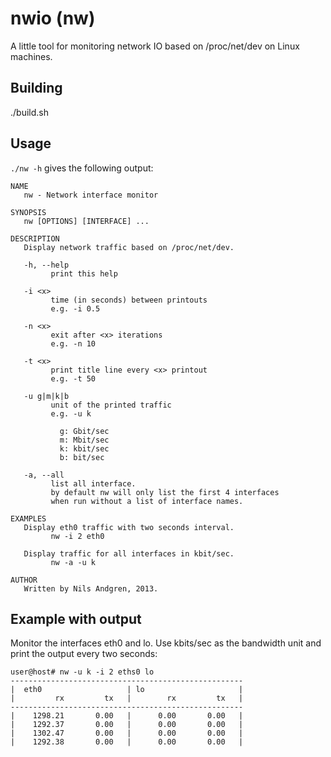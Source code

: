 # nwio (nw)
A little tool for monitoring network IO based on /proc/net/dev on Linux
machines.

## Building
./build.sh

## Usage
`./nw -h` gives the following output:


    NAME
       nw - Network interface monitor

    SYNOPSIS
       nw [OPTIONS] [INTERFACE] ...

    DESCRIPTION
       Display network traffic based on /proc/net/dev.

       -h, --help
             print this help

       -i <x>
             time (in seconds) between printouts
             e.g. -i 0.5

       -n <x>
             exit after <x> iterations
             e.g. -n 10

       -t <x>
             print title line every <x> printout
             e.g. -t 50

       -u g|m|k|b
             unit of the printed traffic
             e.g. -u k

               g: Gbit/sec
               m: Mbit/sec
               k: kbit/sec
               b: bit/sec

       -a, --all
             list all interface.
             by default nw will only list the first 4 interfaces
             when run without a list of interface names.

    EXAMPLES
       Display eth0 traffic with two seconds interval.
             nw -i 2 eth0

       Display traffic for all interfaces in kbit/sec.
             nw -a -u k

    AUTHOR
       Written by Nils Andgren, 2013.



## Example with output
Monitor the interfaces eth0 and lo. Use kbits/sec as the bandwidth
unit and print the output every two seconds:

    user@host# nw -u k -i 2 eths0 lo
    ----------------------------------------------------
    |  eth0                   | lo                     |
    |         rx         tx   |        rx         tx   |
    ----------------------------------------------------
    |    1298.21       0.00   |      0.00       0.00   |
    |    1292.37       0.00   |      0.00       0.00   |
    |    1302.47       0.00   |      0.00       0.00   |
    |    1292.38       0.00   |      0.00       0.00   |

